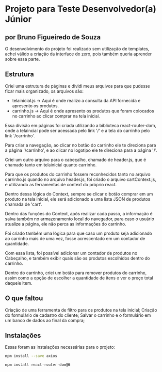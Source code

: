 # Projeto para Teste Desenvolvedor(a) Júnior
## por Bruno Figueiredo de Souza

O desenvolvimento do projeto foi realizado sem utilização de templates, achei válido a criação da interface do zero, pois também queria aprender sobre essa parte.

## Estrutura
Criei uma estrutura de páginas e dividi meus arquivos para que pudesse ficar mais organizado, os arquivos são:
- telainicial.js -> Aqui é onde realizo a consulta da API fornecida e apresento os produtos.
- carrinho.js -> Aqui é onde apresento os produtos que foram colocados no carrinho ao clicar comprar na tela inicial.

Essa divisão em páginas foi criada utilizando a biblioteca react-router-dom, onde a telaincial pode ser acessada pelo link '/' e a tela do carrinho pelo link '/carrinho'.

Para criar a navegação, ao clicar no botão do carrinho ele te direciona para a página '/carrinho', e ao clicar no logotipo ele te direciona para a página '/'.

Criei um outro arquivo para o cabeçalho, chamado de header.js, que é chamado tanto em telainicial quanto carrinho.

Para que os produtos do carrinho fossem reconhecidos tanto no arquivo carrinho.js quando no arquivo header.js, foi criado o arquivo cartContext.js, e utilizando as ferramentas de context do próprio react.

Dentro dessa lógica do Context, sempre se clicar o botão comprar em um produto na tela inicial, ele será adicionado a uma lista JSON de produtos chamada de 'cart'.

Dentro das funções do Context, após realizar cada passo, a informação é salva também no armazenamento local do navegador, para caso o usuário atualize a página, ele não perca as informações do carrinho.

Foi criado também uma lógica para que caso um produto seja adicionado ao carrinho mais de uma vez, fosse acrescentado em um contador de quantidade.

Com essa lista, foi possível adicionar um contador de produtos no Cabeçalho, e também exibir quais são os produtos escolhidos dentro do carrinho.

Dentro do carrinho, criei um botão para remover produtos do carrinho, assim como a opção de escolher a quantidade de itens e ver o preço total daquele item.

## O que faltou
Criação de uma ferramenta de filtro para os produtos na tela inicial;
Criação do formulário de cadastro do cliente;
Salvar o carrinho e o formulário em um banco de dados ao final da compra;

## Instalações

Essas foram as instalações necessárias para o projeto:

```sh
npm install --save axios 
```
```sh
npm install react-router-dom@6
```



